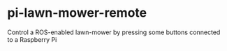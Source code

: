# pi-lawn-mower-remote
Control a ROS-enabled lawn-mower by pressing some buttons connected to a Raspberry Pi
